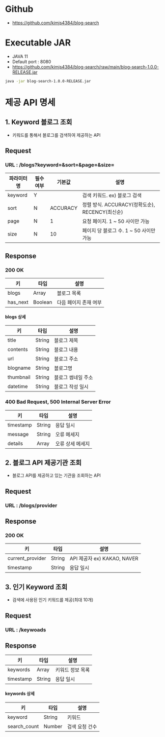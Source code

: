 #  Github    
- https://github.com/kimjs4384/blog-search   
   
# Executable JAR
- JAVA 11   
- Default port : 8080   
- https://github.com/kimjs4384/blog-search/raw/main/blog-search-1.0.0-RELEASE.jar   

```bash  
java -jar blog-search-1.0.0-RELEASE.jar
```

# 제공 API 명세 

## 1. Keyword 블로그 조회  
- 키워드를 통해서 블로그를 검색하여 제공하는 API   
   
## Request 

### URL : /blogs?keyword=&sort=&page=&size=
| 파라미터명 | 필수여부 | 기본값 | 설명 | 
|---|---|---|---| 
| keyword | Y |  | 검색 키워드. ex) 블로그 검색 |
| sort | N | ACCURACY | 정렬 방식. ACCURACY(정확도순), RECENCY(최신순) |
| page | N | 1 | 요청 페이지. 1 ~ 50 사이만 가능 |
| size | N | 10 | 페이지 당 블로그 수. 1 ~ 50 사이만 가능 |   

## Response  

### 200 OK 
| 키 | 타입 | 설명 | 
|---|---|---|
| blogs | Array | 블로그 목록 |
| has_next | Boolean | 다음 페이지 존재 여부 | 

#### blogs 상세
| 키 | 타입 | 설명 | 
|---|---|---|
| title | String | 블로그 제목 | 
| contents | String | 블로그 내용 | 
| url | String | 블로그 주소 | 
| blogname | String | 블로그명 |
| thumbnail | String | 블로그 썸네일 주소 | 
| datetime | String | 블로그 작성 일시 |  
   
### 400 Bad Request, 500 Internal Server Error   
| 키 | 타입 | 설명 | 
|---|---|---|
| timestamp | String | 응답 일시 | 
| message | String | 오류 메세지 | 
| details | Array | 오류 상세 메세지 |

## 2. 블로그 API 제공기관 조회    
- 블로그 API를 제공하고 있는 기관을 조회하는 API     

## Request  

### URL : /blogs/provider

## Response  

### 200 OK    
| 키 | 타입 | 설명 | 
|---|---|---|
| current_provider | String | API 제공자 ex) KAKAO, NAVER |
| timestamp | String | 응답 일시 | 

## 3. 인기 Keyword 조회
- 검색에 사용된 인기 키워드를 제공(최대 10개)    

## Request  

### URL : /keywoads

## Response   

| 키 | 타입 | 설명 | 
|---|---|---|
| keywords | Array | 키워드 정보 목록 |
| timestamp | String | 응답 일시 | 

#### keywords 상세   
| 키 | 타입 | 설명 | 
|---|---|---|
| keyword | String | 키워드 | 
| search_count | Number | 검색 요청 건수 | 
